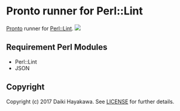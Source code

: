 # Pronto runner for Perl::Lint

[Pronto](https://github.com/mmozuras/pronto) runner for [Perl::Lint](https://github.com/moznion/Perl-Lint).
 ![](https://travis-ci.org/bells17/pronto-perl_lint.svg?branch=master)

Requirement Perl Modules
-------------

- Perl::Lint
- JSON


Copyright
---------

Copyright (c) 2017 Daiki Hayakawa. See [LICENSE](LICENSE) for further details.

